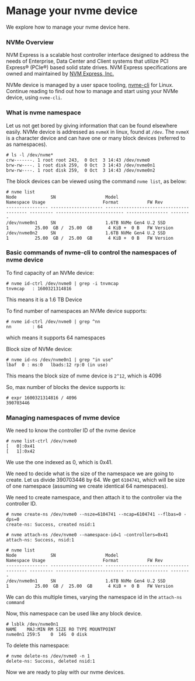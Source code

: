 # Manage your nvme device #

We explore how to manage your nvme device here.

### NVMe Overview ###

NVM Express is a scalable host controller interface designed to address the needs of Enterprise, Data Center and Client systems that utilize PCI Express® (PCIe®) based solid state drives.
NVM Express specifications are owned and maintained by [NVM Express, Inc.](https://nvmexpress.org)

NVMe device is managed by a user space tooling, [nvme-cli](https://github.com/linux-nvme/nvme-cli) for Linux.
Continue reading to find out how to manage and start using your NVMe device, using `nvme-cli`.

### What is nvme namespace ###

Let us not get bored by giving information that can be found elsewhere easily.
NVMe device is addressed as `nvmeX` in linux, found at `/dev`.
The `nvmeX` is a character device and can have one or many block devices (referred to as namespaces).

```
# ls -l /dev/nvme*
crw-------. 1 root root 243,  0 Oct  3 14:43 /dev/nvme0
brw-rw----. 1 root disk 259,  0 Oct  3 14:43 /dev/nvme0n1
brw-rw----. 1 root disk 259,  0 Oct  3 14:43 /dev/nvme0n2
```

The block devices can be viewed using the command `nvme list`, as below:

```
# nvme list
Node             SN                   Model                                    Namespace Usage                      Format           FW Rev  
---------------- -------------------- ---------------------------------------- --------- -------------------------- ---------------- --------
/dev/nvme0n1     SN                   1.6TB NVMe Gen4 U.2 SSD                  1          25.00  GB /  25.00  GB      4 KiB +  0 B   FW Version
/dev/nvme0n2     SN                   1.6TB NVMe Gen4 U.2 SSD                  1          25.00  GB /  25.00  GB      4 KiB +  0 B   FW Version
```

### Basic commands of nvme-cli to control the namespaces of nvme device ###

To find capacity of an NVMe device:
```
# nvme id-ctrl /dev/nvme0 | grep -i tnvmcap
tnvmcap   : 1600321314816
```
This means it is a 1.6 TB Device


To find number of namespaces an NVMe device supports:
```
# nvme id-ctrl /dev/nvme0 | grep ^nn
nn        : 64
```
which means it supports 64 namespaces


Block size of NVMe device:
```
# nvme id-ns /dev/nvme0n1 | grep "in use"
lbaf  0 : ms:0   lbads:12 rp:0 (in use)
```
This means the block size of nvme device is `2^12`, which is 4096

So, max number of blocks the device supports is:
```
# expr 1600321314816 / 4096
390703446
```


### Managing namespaces of nvme device ###

We need to know the controller ID of the nvme device
```
# nvme list-ctrl /dev/nvme0
[   0]:0x41
[   1]:0x42
```
We use the one indexed as 0, which is 0x41.

We need to decide what is the size of the namespace we are going to create. Let us divide 390703446 by 64.
We get `6104741`, which will be size of one namespace (assuming we create identical 64 namespaces).

We need to create namespace, and then attach it to the controller via the controller ID.
```
# nvme create-ns /dev/nvme0 --nsze=6104741 --ncap=6104741 --flbas=0 -dps=0
create-ns: Success, created nsid:1

# nvme attach-ns /dev/nvme0 --namespace-id=1 -controllers=0x41
attach-ns: Success, nsid:1

# nvme list
Node             SN                   Model                                    Namespace Usage                      Format           FW Rev  
---------------- -------------------- ---------------------------------------- --------- -------------------------- ---------------- --------
/dev/nvme0n1     SN                   1.6TB NVMe Gen4 U.2 SSD                  1          25.00  GB /  25.00  GB      4 KiB +  0 B   FW Version

```
We can do this multiple times, varying the namespace id in the `attach-ns command`


Now, this namespace can be used like any block device.
```
# lsblk /dev/nvme0n1
NAME    MAJ:MIN RM SIZE RO TYPE MOUNTPOINT
nvme0n1 259:5    0  14G  0 disk
```

To delete this namespace:
```
# nvme delete-ns /dev/nvme0 -n 1
delete-ns: Success, deleted nsid:1
```

Now we are ready to play with our nvme devices.
